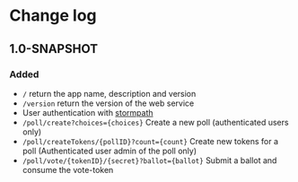 # Change log
## 1.0-SNAPSHOT
### Added
* `/` return the app name, description and version
* `/version` return the version of the web service
* User authentication with [stormpath](http://stormpath.com)
* `/poll/create?choices={choices}` Create a new poll (authenticated users only)
* `/poll/createTokens/{pollID}?count={count}` Create new tokens for a poll (Authenticated user admin of the poll only)
* `/poll/vote/{tokenID}/{secret}?ballot={ballot}` Submit a ballot and consume the vote-token